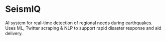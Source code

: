 # SeismIQ
AI system for real-time detection of regional needs during earthquakes. Uses ML, Twitter scraping &amp; NLP to support rapid disaster response and aid delivery.
